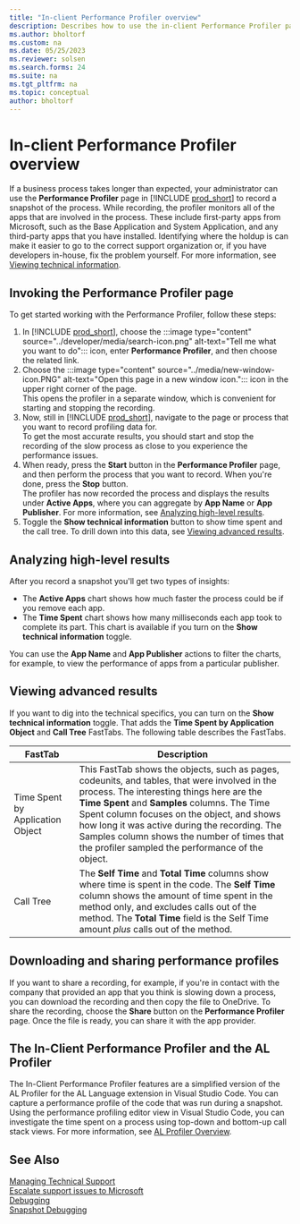 ```yaml
---
title: "In-client Performance Profiler overview"
description: Describes how to use the in-client Performance Profiler page to troubleshoot slow processes.
ms.author: bholtorf
ms.custom: na
ms.date: 05/25/2023
ms.reviewer: solsen
ms.search.forms: 24
ms.suite: na
ms.tgt_pltfrm: na
ms.topic: conceptual
author: bholtorf
---
```


# In-client Performance Profiler overview

If a business process takes longer than expected, your administrator can use the **Performance Profiler** page in [!INCLUDE [prod_short](../includes/prod_short.md)] to record a snapshot of the process. While recording, the profiler monitors all of the apps that are involved in the process. These include first-party apps from Microsoft, such as the Base Application and System Application, and any third-party apps that you have installed. Identifying where the holdup is can make it easier to go to the correct support organization or, if you have developers in-house, fix the problem yourself. For more information, see [Viewing technical information](performance-profiler-overview.md#viewing-technical-information).

## Invoking the Performance Profiler page

To get started working with the Performance Profiler, follow these steps:

1. In [!INCLUDE [prod_short](../includes/prod_short.md)], choose the :::image type="content" source="../developer/media/search-icon.png" alt-text="Tell me what you want to do"::: icon, enter **Performance Profiler**, and then choose the related link.
1. Choose the :::image type="content" source="../media/new-window-icon.PNG" alt-text="Open this page in a new window icon."::: icon in the upper right corner of the page.  
    This opens the profiler in a separate window, which is convenient for starting and stopping the recording.
3. Now, still in [!INCLUDE [prod_short](../includes/prod_short.md)], navigate to the page or process that you want to record profiling data for.  
    To get the most accurate results, you should start and stop the recording of the slow process as close to you experience the performance issues.
4. When ready, press the **Start** button in the **Performance Profiler** page, and then perform the process that you want to record. When you're done, press the **Stop** button.  
  The profiler has now recorded the process and displays the results under **Active Apps**, where you can aggregate by **App Name** or **App Publisher**. For more information, see [Analyzing high-level results](performance-profiler-overview.md#analyzing-high-level-results).
5. Toggle the **Show technical information** button to show time spent and the call tree. To drill down into this data, see [Viewing advanced results](performance-profiler-overview.md#viewing-advanced-results).
  
## Analyzing high-level results

After you record a snapshot you'll get two types of insights:

* The **Active Apps** chart shows how much faster the process could be if you remove each app.
* The **Time Spent** chart shows how many milliseconds each app took to complete its part. This chart is available if you turn on the **Show technical information** toggle. 

You can use the **App Name** and **App Publisher** actions to filter the charts, for example, to view the performance of apps from a particular publisher.

<!-- screenshot -->

## Viewing advanced results

If you want to dig into the technical specifics, you can turn on the **Show technical information** toggle. That adds the **Time Spent by Application Object** and **Call Tree** FastTabs. The following table describes the FastTabs.

|FastTab  |Description  |
|---------|---------|
|Time Spent by Application Object|This FastTab shows the objects, such as pages, codeunits, and tables, that were involved in the process. The interesting things here are the **Time Spent** and **Samples** columns. The Time Spent column focuses on the object, and shows how long it was active during the recording. The Samples column shows the number of times that the profiler sampled the performance of the object.|
|Call Tree|The **Self Time** and **Total Time** columns show where time is spent in the code. The **Self Time** column shows the amount of time spent in the method only, and excludes calls out of the method. The **Total Time** field is the Self Time amount *plus* calls out of the method.|

<!-- screenshot -->

## Downloading and sharing performance profiles

If you want to share a recording, for example, if you're in contact with the company that provided an app that you think is slowing down a process, you can download the recording and then copy the file to OneDrive. To share the recording, choose the **Share** button on the **Performance Profiler** page. Once the file is ready, you can share it with the app provider.

## The In-Client Performance Profiler and the AL Profiler

The In-Client Performance Profiler features are a simplified version of the AL Profiler for the AL Language extension in Visual Studio Code. You can capture a performance profile of the code that was run during a snapshot. Using the performance profiling editor view in Visual Studio Code, you can investigate the time spent on a process using top-down and bottom-up call stack views. For more information, see [AL Profiler Overview](/dynamics365/business-central/dev-itpro/developer/devenv-al-profiler-overview).  

## See Also

[Managing Technical Support](/dynamics365/business-central/dev-itpro/administration/manage-technical-support)  
[Escalate support issues to Microsoft](/dynamics365/business-central/dev-itpro/administration/raise-support-case)  
[Debugging](/dynamics365/business-central/dev-itpro/developer/devenv-debugging)  
[Snapshot Debugging](/dynamics365/business-central/dev-itpro/developer/devenv-snapshot-debugging)  
